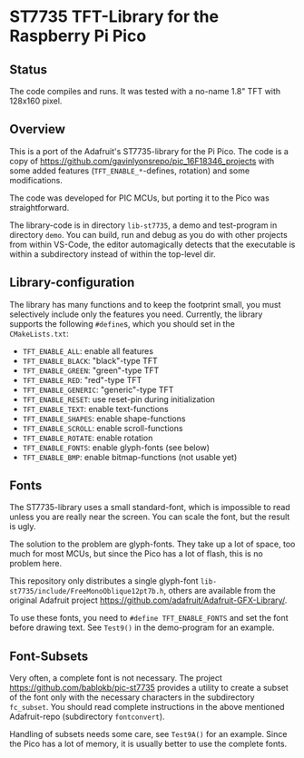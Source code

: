 ST7735 TFT-Library for the Raspberry Pi Pico
============================================

Status
------

The code compiles and runs. It was tested with a no-name 1.8" TFT with
128x160 pixel.


Overview
--------

This is a port of the Adafruit's ST7735-library for the Pi Pico.
The code is a copy of <https://github.com/gavinlyonsrepo/pic_16F18346_projects>
with some added features (`TFT_ENABLE_*`-defines, rotation) and some modifications.

The code was developed for PIC MCUs, but porting it to the Pico was
straightforward.

The library-code is in directory `lib-st7735`, a demo and test-program
in directory `demo`. You can build, run and debug as you do with other
projects from within VS-Code, the editor automagically detects that the
executable is within a subdirectory instead of within the top-level dir.


Library-configuration
---------------------

The library has many functions and to keep the footprint small, you must selectively
include only the features you need. Currently, the library supports the following
`#define`s, which you should set in the `CMakeLists.txt`:

  - `TFT_ENABLE_ALL`:     enable all features
  - `TFT_ENABLE_BLACK`:   "black"-type TFT
  - `TFT_ENABLE_GREEN`:   "green"-type TFT
  - `TFT_ENABLE_RED`:     "red"-type TFT
  - `TFT_ENABLE_GENERIC`: "generic"-type TFT
  - `TFT_ENABLE_RESET`:   use reset-pin during initialization
  - `TFT_ENABLE_TEXT`:    enable text-functions
  - `TFT_ENABLE_SHAPES`:  enable shape-functions
  - `TFT_ENABLE_SCROLL`:  enable scroll-functions
  - `TFT_ENABLE_ROTATE`:  enable rotation
  - `TFT_ENABLE_FONTS`:   enable glyph-fonts (see below)
  - `TFT_ENABLE_BMP`:     enable bitmap-functions (not usable yet)


Fonts
-----

The ST7735-library uses a small standard-font, which is impossible to read
unless you are really near the screen. You can scale the font, but the
result is ugly.

The solution to the problem are glyph-fonts. They take up a lot of space,
too much for most MCUs, but since the Pico has a lot of flash, this is
no problem here.

This repository only distributes a single glyph-font
`lib-st7735/include/FreeMonoOblique12pt7b.h`, others are available from
the original Adafruit project <https://github.com/adafruit/Adafruit-GFX-Library/>.

To use these fonts, you need to `#define TFT_ENABLE_FONTS` and set the
font before drawing text. See `Test9()` in the demo-program for an
example.


Font-Subsets
------------

Very often, a complete font is not necessary. The project
<https://github.com/bablokb/pic-st7735> provides a
utility to create a subset of the font only with the necessary characters
in the subdirectory `fc_subset`. You should read complete instructions in
the above mentioned Adafruit-repo (subdirectory `fontconvert`).

Handling of subsets needs some care, see `Test9A()` for an example. Since
the Pico has a lot of memory, it is usually better to use the complete fonts.
